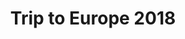 ---
title: Trip to Europe 2018
showTitle: true
image: /img/photos/Europe6.jpg
materials:
description: 
---